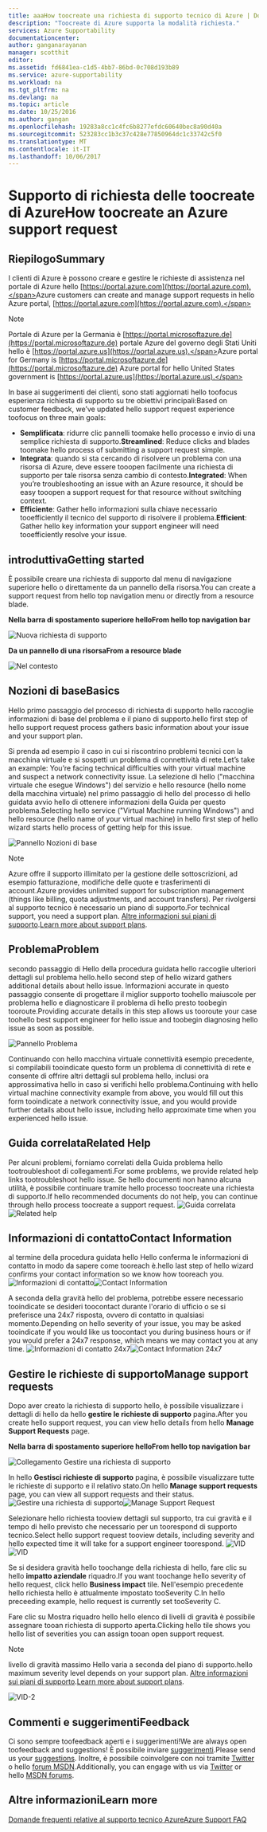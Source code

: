 ```yaml
---
title: aaaHow toocreate una richiesta di supporto tecnico di Azure | Documenti Microsoft
description: "Toocreate di Azure supporta la modalità richiesta."
services: Azure Supportability
documentationcenter: 
author: ganganarayanan
manager: scotthit
editor: 
ms.assetid: fd6841ea-c1d5-4bb7-86bd-0c708d193b89
ms.service: azure-supportability
ms.workload: na
ms.tgt_pltfrm: na
ms.devlang: na
ms.topic: article
ms.date: 10/25/2016
ms.author: gangan
ms.openlocfilehash: 19283a8cc1c4fc6b8277efdc60640bec8a90d40a
ms.sourcegitcommit: 523283cc1b3c37c428e77850964dc1c33742c5f0
ms.translationtype: MT
ms.contentlocale: it-IT
ms.lasthandoff: 10/06/2017
---
```

# <a name="how-toocreate-an-azure-support-request"></a><span data-ttu-id="3de7f-103">Supporto di richiesta delle toocreate di Azure</span><span class="sxs-lookup"><span data-stu-id="3de7f-103">How toocreate an Azure support request</span></span>
## <a name="summary"></a><span data-ttu-id="3de7f-104">Riepilogo</span><span class="sxs-lookup"><span data-stu-id="3de7f-104">Summary</span></span>
<span data-ttu-id="3de7f-105">I clienti di Azure è possono creare e gestire le richieste di assistenza nel portale di Azure hello [https://portal.azure.com](https://portal.azure.com).</span><span class="sxs-lookup"><span data-stu-id="3de7f-105">Azure customers can create and manage support requests in hello Azure portal, [https://portal.azure.com](https://portal.azure.com).</span></span>

> [!NOTE]
> <span data-ttu-id="3de7f-106">Portale di Azure per la Germania è [https://portal.microsoftazure.de](https://portal.microsoftazure.de) portale Azure del governo degli Stati Uniti hello è [https://portal.azure.us](https://portal.azure.us).</span><span class="sxs-lookup"><span data-stu-id="3de7f-106">Azure portal for Germany is [https://portal.microsoftazure.de](https://portal.microsoftazure.de) Azure portal for hello United States government is [https://portal.azure.us](https://portal.azure.us).</span></span>
> 
> 

<span data-ttu-id="3de7f-107">In base ai suggerimenti dei clienti, sono stati aggiornati hello toofocus esperienza richiesta di supporto su tre obiettivi principali:</span><span class="sxs-lookup"><span data-stu-id="3de7f-107">Based on customer feedback, we’ve updated hello support request experience toofocus on three main goals:</span></span>

* <span data-ttu-id="3de7f-108">**Semplificata**: ridurre clic pannelli toomake hello processo e invio di una semplice richiesta di supporto.</span><span class="sxs-lookup"><span data-stu-id="3de7f-108">**Streamlined**: Reduce clicks and blades toomake hello process of submitting a support request simple.</span></span>
* <span data-ttu-id="3de7f-109">**Integrata**: quando si sta cercando di risolvere un problema con una risorsa di Azure, deve essere tooopen facilmente una richiesta di supporto per tale risorsa senza cambio di contesto.</span><span class="sxs-lookup"><span data-stu-id="3de7f-109">**Integrated**: When you’re troubleshooting an issue with an Azure resource, it should be easy tooopen a support request for that resource without switching context.</span></span>
* <span data-ttu-id="3de7f-110">**Efficiente**: Gather hello informazioni sulla chiave necessario tooefficiently il tecnico del supporto di risolvere il problema.</span><span class="sxs-lookup"><span data-stu-id="3de7f-110">**Efficient**: Gather hello key information your support engineer will need tooefficiently resolve your issue.</span></span>

## <a name="getting-started"></a><span data-ttu-id="3de7f-111">introduttiva</span><span class="sxs-lookup"><span data-stu-id="3de7f-111">Getting started</span></span>
<span data-ttu-id="3de7f-112">È possibile creare una richiesta di supporto dal menu di navigazione superiore hello o direttamente da un pannello della risorsa.</span><span class="sxs-lookup"><span data-stu-id="3de7f-112">You can create a support request from hello top navigation menu or directly from a resource blade.</span></span>

<span data-ttu-id="3de7f-113">**Nella barra di spostamento superiore hello**</span><span class="sxs-lookup"><span data-stu-id="3de7f-113">**From hello top navigation bar**</span></span>

![Nuova richiesta di supporto](./media/how-to-create-azure-support-request/NewSupportRequest.png)

<span data-ttu-id="3de7f-115">**Da un pannello di una risorsa**</span><span class="sxs-lookup"><span data-stu-id="3de7f-115">**From a resource blade**</span></span>

![Nel contesto](./media/how-to-create-azure-support-request/Incontext.png)

## <a name="basics"></a><span data-ttu-id="3de7f-117">Nozioni di base</span><span class="sxs-lookup"><span data-stu-id="3de7f-117">Basics</span></span>
<span data-ttu-id="3de7f-118">Hello primo passaggio del processo di richiesta di supporto hello raccoglie informazioni di base del problema e il piano di supporto.</span><span class="sxs-lookup"><span data-stu-id="3de7f-118">hello first step of hello support request process gathers basic information about your issue and your support plan.</span></span>

<span data-ttu-id="3de7f-119">Si prenda ad esempio il caso in cui si riscontrino problemi tecnici con la macchina virtuale e si sospetti un problema di connettività di rete.</span><span class="sxs-lookup"><span data-stu-id="3de7f-119">Let’s take an example: You’re facing technical difficulties with your virtual machine and suspect a network connectivity issue.</span></span>
<span data-ttu-id="3de7f-120">La selezione di hello ("macchina virtuale che esegue Windows") del servizio e hello resource (hello nome della macchina virtuale) nel primo passaggio di hello del processo di hello guidata avvio hello di ottenere informazioni della Guida per questo problema.</span><span class="sxs-lookup"><span data-stu-id="3de7f-120">Selecting hello service ("Virtual Machine running Windows") and hello resource (hello name of your virtual machine) in hello first step of hello wizard starts hello process of getting help for this issue.</span></span>

![Pannello Nozioni di base](./media/how-to-create-azure-support-request/Basics.png)

> [!NOTE]
> <span data-ttu-id="3de7f-122">Azure offre il supporto illimitato per la gestione delle sottoscrizioni, ad esempio fatturazione, modifiche delle quote e trasferimenti di account.</span><span class="sxs-lookup"><span data-stu-id="3de7f-122">Azure provides unlimited support for subscription management (things like billing, quota adjustments, and account transfers).</span></span> <span data-ttu-id="3de7f-123">Per rivolgersi al supporto tecnico è necessario un piano di supporto.</span><span class="sxs-lookup"><span data-stu-id="3de7f-123">For technical support, you need a support plan.</span></span> <span data-ttu-id="3de7f-124">[Altre informazioni sui piani di supporto](https://azure.microsoft.com/support/plans).</span><span class="sxs-lookup"><span data-stu-id="3de7f-124">[Learn more about support plans](https://azure.microsoft.com/support/plans).</span></span>
> 
> 

## <a name="problem"></a><span data-ttu-id="3de7f-125">Problema</span><span class="sxs-lookup"><span data-stu-id="3de7f-125">Problem</span></span>
<span data-ttu-id="3de7f-126">secondo passaggio di Hello della procedura guidata hello raccoglie ulteriori dettagli sul problema hello.</span><span class="sxs-lookup"><span data-stu-id="3de7f-126">hello second step of hello wizard gathers additional details about hello issue.</span></span> <span data-ttu-id="3de7f-127">Informazioni accurate in questo passaggio consente di progettare il miglior supporto toohello maiuscole per problema hello e diagnosticare il problema di hello presto toobegin tooroute.</span><span class="sxs-lookup"><span data-stu-id="3de7f-127">Providing accurate details in this step allows us tooroute your case toohello best support engineer for hello issue and toobegin diagnosing hello issue as soon as possible.</span></span>

![Pannello Problema](./media/how-to-create-azure-support-request/Problem.png)

<span data-ttu-id="3de7f-129">Continuando con hello macchina virtuale connettività esempio precedente, si compilabili tooindicate questo form un problema di connettività di rete e consente di offrire altri dettagli sul problema hello, inclusi ora approssimativa hello in caso si verifichi hello problema.</span><span class="sxs-lookup"><span data-stu-id="3de7f-129">Continuing with hello virtual machine connectivity example from above, you would fill out this form tooindicate a network connectivity issue, and you would provide further details about hello issue, including hello approximate time when you experienced hello issue.</span></span>

## <a name="related-help"></a><span data-ttu-id="3de7f-130">Guida correlata</span><span class="sxs-lookup"><span data-stu-id="3de7f-130">Related Help</span></span>
<span data-ttu-id="3de7f-131">Per alcuni problemi, forniamo correlati della Guida problema hello tootroubleshoot di collegamenti.</span><span class="sxs-lookup"><span data-stu-id="3de7f-131">For some problems, we provide related help links tootroubleshoot hello issue.</span></span> <span data-ttu-id="3de7f-132">Se hello documenti non hanno alcuna utilità, è possibile continuare tramite hello processo toocreate una richiesta di supporto.</span><span class="sxs-lookup"><span data-stu-id="3de7f-132">If hello recommended documents do not help, you can continue through hello process toocreate a support request.</span></span>
<span data-ttu-id="3de7f-133">![Guida correlata](./media/how-to-create-azure-support-request/RelatedHelp.png)</span><span class="sxs-lookup"><span data-stu-id="3de7f-133">![Related help](./media/how-to-create-azure-support-request/RelatedHelp.png)</span></span>

## <a name="contact-information"></a><span data-ttu-id="3de7f-134">Informazioni di contatto</span><span class="sxs-lookup"><span data-stu-id="3de7f-134">Contact Information</span></span>
<span data-ttu-id="3de7f-135">al termine della procedura guidata hello Hello conferma le informazioni di contatto in modo da sapere come tooreach è.</span><span class="sxs-lookup"><span data-stu-id="3de7f-135">hello last step of hello wizard confirms your contact information so we know how tooreach you.</span></span>
<span data-ttu-id="3de7f-136">![Informazioni di contatto](./media/how-to-create-azure-support-request/ContactInformation.png)</span><span class="sxs-lookup"><span data-stu-id="3de7f-136">![Contact Information](./media/how-to-create-azure-support-request/ContactInformation.png)</span></span>

<span data-ttu-id="3de7f-137">A seconda della gravità hello del problema, potrebbe essere necessario tooindicate se desideri toocontact durante l'orario di ufficio o se si preferisce una 24x7 risposta, ovvero di contatto in qualsiasi momento.</span><span class="sxs-lookup"><span data-stu-id="3de7f-137">Depending on hello severity of your issue, you may be asked tooindicate if you would like us toocontact you during business hours or if you would prefer a 24x7 response, which means we may contact you at any time.</span></span>
<span data-ttu-id="3de7f-138">![Informazioni di contatto 24x7](./media/how-to-create-azure-support-request/ContactInformation-2.png)</span><span class="sxs-lookup"><span data-stu-id="3de7f-138">![Contact Information 24x7](./media/how-to-create-azure-support-request/ContactInformation-2.png)</span></span>

## <a name="manage-support-requests"></a><span data-ttu-id="3de7f-139">Gestire le richieste di supporto</span><span class="sxs-lookup"><span data-stu-id="3de7f-139">Manage support requests</span></span>
<span data-ttu-id="3de7f-140">Dopo aver creato la richiesta di supporto hello, è possibile visualizzare i dettagli di hello da hello **gestire le richieste di supporto** pagina.</span><span class="sxs-lookup"><span data-stu-id="3de7f-140">After you create hello support request, you can view hello details from hello **Manage Support Requests** page.</span></span>

<span data-ttu-id="3de7f-141">**Nella barra di spostamento superiore hello**</span><span class="sxs-lookup"><span data-stu-id="3de7f-141">**From hello top navigation bar**</span></span>

![Collegamento Gestire una richiesta di supporto](./media/how-to-create-azure-support-request/ManageSupportRequest-link.png)

<span data-ttu-id="3de7f-143">In hello **Gestisci richieste di supporto** pagina, è possibile visualizzare tutte le richieste di supporto e il relativo stato.</span><span class="sxs-lookup"><span data-stu-id="3de7f-143">On hello **Manage support requests** page, you can view all support requests and their status.</span></span>
<span data-ttu-id="3de7f-144">![Gestire una richiesta di supporto](./media/how-to-create-azure-support-request/ManageSupportRequest.png)</span><span class="sxs-lookup"><span data-stu-id="3de7f-144">![Manage Support Request](./media/how-to-create-azure-support-request/ManageSupportRequest.png)</span></span>

<span data-ttu-id="3de7f-145">Selezionare hello richiesta tooview dettagli sul supporto, tra cui gravità e il tempo di hello previsto che necessario per un toorespond di supporto tecnico.</span><span class="sxs-lookup"><span data-stu-id="3de7f-145">Select hello support request tooview details, including severity and hello expected time it will take for a support engineer toorespond.</span></span>
<span data-ttu-id="3de7f-146">![VID](./media/how-to-create-azure-support-request/VID.png)</span><span class="sxs-lookup"><span data-stu-id="3de7f-146">![VID](./media/how-to-create-azure-support-request/VID.png)</span></span>

<span data-ttu-id="3de7f-147">Se si desidera gravità hello toochange della richiesta di hello, fare clic su hello **impatto aziendale** riquadro.</span><span class="sxs-lookup"><span data-stu-id="3de7f-147">If you want toochange hello severity of hello request, click hello **Business impact** tile.</span></span> <span data-ttu-id="3de7f-148">Nell'esempio precedente hello richiesta hello è attualmente impostato tooSeverity C.</span><span class="sxs-lookup"><span data-stu-id="3de7f-148">In hello preceeding example, hello request is currently set tooSeverity C.</span></span>

<span data-ttu-id="3de7f-149">Fare clic su Mostra riquadro hello hello elenco di livelli di gravità è possibile assegnare tooan richiesta di supporto aperta.</span><span class="sxs-lookup"><span data-stu-id="3de7f-149">Clicking hello tile shows you hello list of severities you can assign tooan open support request.</span></span>

> [!NOTE]
> <span data-ttu-id="3de7f-150">livello di gravità massimo Hello varia a seconda del piano di supporto.</span><span class="sxs-lookup"><span data-stu-id="3de7f-150">hello maximum severity level depends on your support plan.</span></span> <span data-ttu-id="3de7f-151">[Altre informazioni sui piani di supporto](https://azure.microsoft.com/support/plans).</span><span class="sxs-lookup"><span data-stu-id="3de7f-151">[Learn more about support plans](https://azure.microsoft.com/support/plans).</span></span>
> 
> 

![VID-2](./media/how-to-create-azure-support-request/VID-2.png)

## <a name="feedback"></a><span data-ttu-id="3de7f-153">Commenti e suggerimenti</span><span class="sxs-lookup"><span data-stu-id="3de7f-153">Feedback</span></span>
<span data-ttu-id="3de7f-154">Ci sono sempre toofeedback aperti e i suggerimenti!</span><span class="sxs-lookup"><span data-stu-id="3de7f-154">We are always open toofeedback and suggestions!</span></span> <span data-ttu-id="3de7f-155">È possibile inviare [suggerimenti](https://feedback.azure.com/forums/266794-support-feedback).</span><span class="sxs-lookup"><span data-stu-id="3de7f-155">Please send us your [suggestions](https://feedback.azure.com/forums/266794-support-feedback).</span></span> <span data-ttu-id="3de7f-156">Inoltre, è possibile coinvolgere con noi tramite [Twitter](https://twitter.com/azuresupport) o hello [forum MSDN](https://social.msdn.microsoft.com/Forums/azure).</span><span class="sxs-lookup"><span data-stu-id="3de7f-156">Additionally, you can engage with us via [Twitter](https://twitter.com/azuresupport) or hello [MSDN forums](https://social.msdn.microsoft.com/Forums/azure).</span></span>

## <a name="learn-more"></a><span data-ttu-id="3de7f-157">Altre informazioni</span><span class="sxs-lookup"><span data-stu-id="3de7f-157">Learn more</span></span>
[<span data-ttu-id="3de7f-158">Domande frequenti relative al supporto tecnico Azure</span><span class="sxs-lookup"><span data-stu-id="3de7f-158">Azure Support FAQ</span></span>](https://azure.microsoft.com/support/faq)

